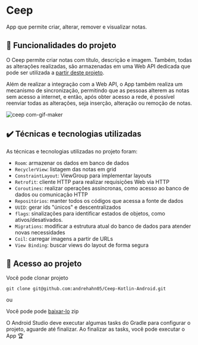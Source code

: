 # Ceep 
App que permite criar, alterar, remover e visualizar notas. 


## 🔨 Funcionalidades do projeto

O Ceep permite criar notas com título, descrição e imagem. Também, todas as alterações realizadas, são armazenadas em uma Web API dedicada que pode ser utilizada a [partir deste projeto](https://github.com/alura-cursos/ceep-web-api). 

Além de realizar a integração com a Web API, o App também realiza um mecanismo de sincronização, permitindo que as pessoas alterem as notas sem acesso a internet, e então, após obter acesso a rede, é possível reenviar todas as alterações, seja inserção, alteração ou remoção de notas.

![ceep com-gif-maker](https://user-images.githubusercontent.com/46737586/215191042-fc2cbae2-1b31-447d-a933-9bac83825bcb.gif)


## ✔️ Técnicas e tecnologias utilizadas

As técnicas e tecnologias utilizadas no projeto foram:

- `Room`: armazenar os dados em banco de dados
- `RecyclerView`: listagem das notas em grid
- `ConstraintLayout`: ViewGroup para implementar layouts
- `Retrofit`: cliente HTTP para realizar requisições Web via HTTP
- `Coroutines`: realizar operações assíncronas, como acesso ao banco de dados ou comunicação HTTP
- `Repositórios`: manter todos os códigos que acessa a fonte de dados
- `UUID`: gerar ids "únicos" e descentralizados
- `flags`: sinalizações para identificar estados de objetos, como ativos/desativados.
- `Migrations`: modificar a estrutura atual do banco de dados para atender novas necessidades
- `Coil`: carregar imagens a partir de URLs
- `View Binding`: buscar views do layout de forma segura


## 📁 Acesso ao projeto
Você pode clonar projeto
```
git clone git@github.com:andrehahn05/Ceep-Kotlin-Android.git
```
ou

Você pode pode [baixar-lo](https://github.com/andrehahn05/Ceep-Kotlin-Android/archive/refs/heads/main.zip) zip

O Android Studio deve executar algumas tasks do Gradle para configurar o projeto, aguarde até finalizar. Ao finalizar as tasks, você pode executar o App 🏆 